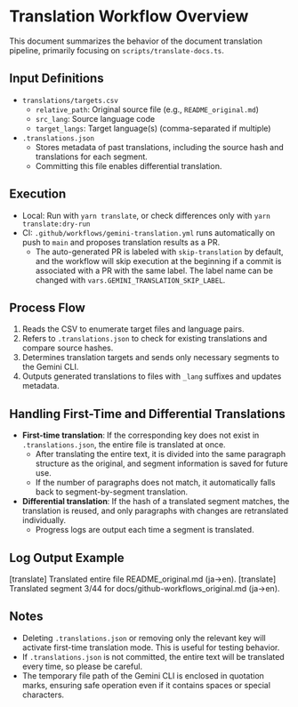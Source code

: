 # Translation Workflow Overview

This document summarizes the behavior of the document translation pipeline, primarily focusing on `scripts/translate-docs.ts`.

## Input Definitions

- `translations/targets.csv`
  - `relative_path`: Original source file (e.g., `README_original.md`)
  - `src_lang`: Source language code
  - `target_langs`: Target language(s) (comma-separated if multiple)
- `.translations.json`
  - Stores metadata of past translations, including the source hash and translations for each segment.
  - Committing this file enables differential translation.

## Execution

- Local: Run with `yarn translate`, or check differences only with `yarn translate:dry-run`
- CI: `.github/workflows/gemini-translation.yml` runs automatically on push to `main` and proposes translation results as a PR.
  - The auto-generated PR is labeled with `skip-translation` by default, and the workflow will skip execution at the beginning if a commit is associated with a PR with the same label. The label name can be changed with `vars.GEMINI_TRANSLATION_SKIP_LABEL`.

## Process Flow

1. Reads the CSV to enumerate target files and language pairs.
2. Refers to `.translations.json` to check for existing translations and compare source hashes.
3. Determines translation targets and sends only necessary segments to the Gemini CLI.
4. Outputs generated translations to files with `_lang` suffixes and updates metadata.

## Handling First-Time and Differential Translations

- **First-time translation**: If the corresponding key does not exist in `.translations.json`, the entire file is translated at once.
  - After translating the entire text, it is divided into the same paragraph structure as the original, and segment information is saved for future use.
  - If the number of paragraphs does not match, it automatically falls back to segment-by-segment translation.
- **Differential translation**: If the hash of a translated segment matches, the translation is reused, and only paragraphs with changes are retranslated individually.
  - Progress logs are output each time a segment is translated.

## Log Output Example

[translate] Translated entire file README_original.md (ja→en).
[translate] Translated segment 3/44 for docs/github-workflows_original.md (ja→en).

## Notes

- Deleting `.translations.json` or removing only the relevant key will activate first-time translation mode. This is useful for testing behavior.
- If `.translations.json` is not committed, the entire text will be translated every time, so please be careful.
- The temporary file path of the Gemini CLI is enclosed in quotation marks, ensuring safe operation even if it contains spaces or special characters.
